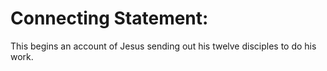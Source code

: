 # Connecting Statement:

This begins an account of Jesus sending out his twelve disciples to do his work.